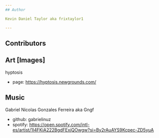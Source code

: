 ```yaml
---
## Author

Kevin Daniel Taylor aka frixtaylor1

---
```

## Contributors

## Art [Images]
hyptosis
 - page: https://hyptosis.newgrounds.com/

## Music
Gabriel Nicolas Gonzales Ferreira aka Gngf
 - github: gabrielinuz
 - spotify: https://open.spotify.com/intl-es/artist/1I4FKiA222BgdFExjQOwgw?si=By2rAuAYS9Kcpec-ZD5yuA

